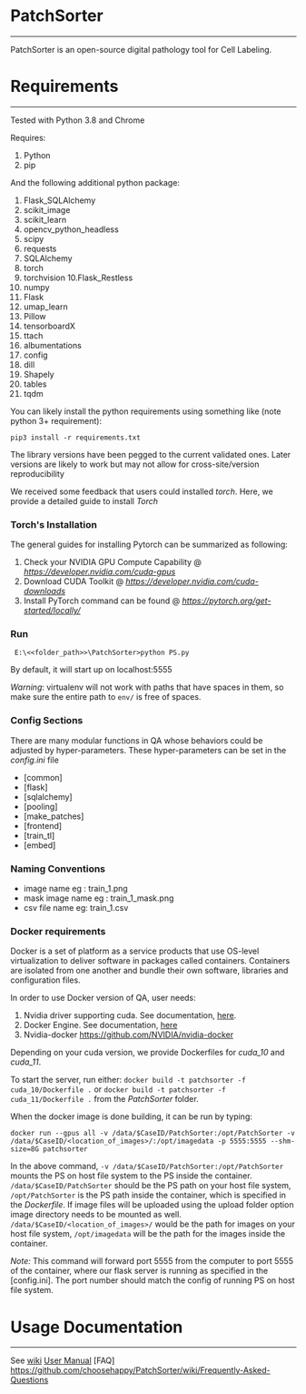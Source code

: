# PatchSorter
---
PatchSorter is an open-source digital pathology tool for Cell Labeling.

# Requirements
---
Tested with Python 3.8 and Chrome

Requires:
1. Python 
2. pip

And the following additional python package:
1. Flask_SQLAlchemy
2. scikit_image
3. scikit_learn
4. opencv_python_headless
5. scipy
6. requests
7. SQLAlchemy
8. torch
9. torchvision
10.Flask_Restless
11. numpy
12. Flask
13. umap_learn
14. Pillow
15. tensorboardX
16. ttach
17. albumentations
18. config
19. dill
20. Shapely
21. tables
22. tqdm

You can likely install the python requirements using something like (note python 3+ requirement):
```
pip3 install -r requirements.txt
```

The library versions have been pegged to the current validated ones. 
Later versions are likely to work but may not allow for cross-site/version reproducibility

We received some feedback that users could installed *torch*. Here, we provide a detailed guide to install
*Torch*
### Torch's Installation
The general guides for installing Pytorch can be summarized as following:
1. Check your NVIDIA GPU Compute Capability @ *https://developer.nvidia.com/cuda-gpus* 
2. Download CUDA Toolkit @ *https://developer.nvidia.com/cuda-downloads* 
3. Install PyTorch command can be found @ *https://pytorch.org/get-started/locally/* 

### Run
```
 E:\<<folder_path>>\PatchSorter>python PS.py
```
By default, it will start up on localhost:5555

*Warning*: virtualenv will not work with paths that have spaces in them, so make sure the entire path to `env/` is free of spaces.
### Config Sections
There are many modular functions in QA whose behaviors could be adjusted by hyper-parameters. These hyper-parameters can 
be set in the *config.ini* file

- [common]
- [flask]
- [sqlalchemy]
- [pooling]
- [make_patches]
- [frontend]
- [train_tl]
- [embed]

### Naming Conventions
- image name eg : train_1.png
- mask image name eg : train_1_mask.png
- csv file name eg: train_1.csv 


### Docker requirements
Docker is a set of platform as a service products that use OS-level virtualization to deliver software in packages called containers. Containers are isolated from one another and bundle their own software, libraries and configuration files.

In order to use Docker version of QA, user needs:
1. Nvidia driver supporting cuda. See documentation, [here](https://docs.nvidia.com/deploy/cuda-compatibility/index.html).
2. Docker Engine. See documentation, [here](https://docs.docker.com/engine/install/)
3. Nvidia-docker https://github.com/NVIDIA/nvidia-docker


Depending on your cuda version, we provide Dockerfiles for *cuda_10* and *cuda_11*.

To start the server, run either:
`docker build -t patchsorter -f cuda_10/Dockerfile .` 
or 
`docker build -t patchsorter -f cuda_11/Dockerfile .`
from the *PatchSorter* folder.

When the docker image is done building, it can be run by typing:

`docker run --gpus all -v /data/$CaseID/PatchSorter:/opt/PatchSorter -v /data/$CaseID/<location_of_images>/:/opt/imagedata -p 5555:5555 --shm-size=8G patchsorter`

In the above command, `-v /data/$CaseID/PatchSorter:/opt/PatchSorter` mounts the PS on host file system to the PS inside the container.
`/data/$CaseID/PatchSorter` should be the PS path on your host file system, `/opt/PatchSorter` is the PS path inside the container, which is specified in the *Dockerfile*.
If image files will be uploaded using the upload folder option image directory needs to be mounted as well.
`/data/$CaseID/<location_of_images>/` would be the path for images on your host file system, `/opt/imagedata` will be the path for the images inside the container.

*Note:* This command will forward port 5555 from the computer to port 5555 of the container, 
where our flask server is running as specified in the [config.ini]. The port number should match the config of running PS on host file system.

# Usage Documentation
---
See [wiki](https://github.com/choosehappy/PatchSorter/wiki)
[User Manual](https://github.com/choosehappy/PatchSorter/wiki/User-Manual)
[FAQ] https://github.com/choosehappy/PatchSorter/wiki/Frequently-Asked-Questions 
